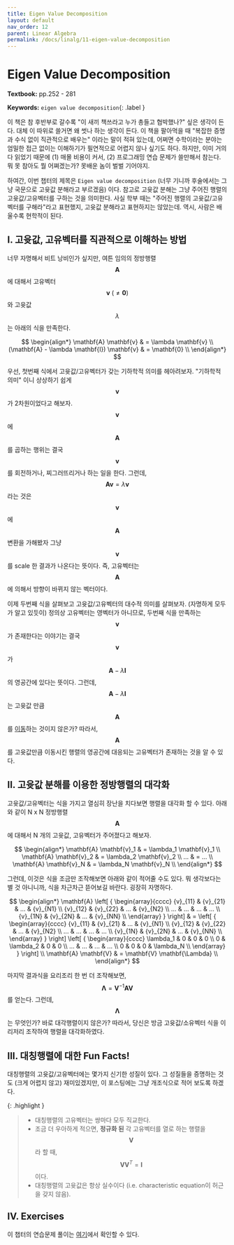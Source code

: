```yaml
---
title: Eigen Value Decomposition
layout: default
nav_order: 12
parent: Linear Algebra
permalink: /docs/linalg/11-eigen-value-decomposition
---
```


# Eigen Value Decomposition

**Textbook:** pp.252 - 281

**Keywords:** `eigen value decomposition`{: .label }

이 책은 참 후반부로 갈수록 "이 새끼 책쓰라고 누가 총들고 협박했나?" 싶은 생각이 든다.
대체 이 따위로 쓸거면 왜 썻나 하는 생각이 든다.
이 책을 팔아먹을 때 "복잡한 증명과 수식 없이 직관적으로 배우는" 이라는 말이 적혀 있는데, 어쩌면 수학이라는 분야는 엄밀한 접근 없이는 이해하기가 필연적으로 어렵지 않나 싶기도 하다.
하지만, 이미 거의 다 읽었기 때문에 (1) 매몰 비용이 커서, (2) 프로그래밍 연습 문제가 쓸만해서 참는다.
뭐 못 참아도 뭘 어쪄겠는가?
못배운 놈이 벌벌 기어야지.

하여간, 이번 챕터의 제목은 `Eigen value decomposition` (너무 기니까 후술에서는 그냥 국문으로 고윳값 분해라고 부르겠음) 이다.
참고로 고윳값 분해는 그냥 주어진 행렬의 고윳값/고유벡터를 구하는 것을 의미한다.
사실 학부 때는 "주어진 행렬의 고윳값/고유벡터를 구해라"라고 표현했지, 고윳값 분해라고 표현하지는 않았는데.
역시, 사람은 배울수록 현학적이 된다.

## I. 고윳값, 고유벡터를 직관적으로 이해하는 방법

너무 자명해서 비트 낭비인가 싶지만, 여튼 임의의 정방행렬 $$\mathbf{A}$$ 에 대해서 고유벡터 $$\mathbf{v}\ (\neq \mathbf{0})$$ 와 고윳값 $$\lambda$$ 는 아래의 식을 만족한다.

$$
\begin{align*}
\mathbf{A} \mathbf{v} & = \lambda \mathbf{v} \\
(\mathbf{A} - \lambda \mathbf{I}) \mathbf{v} & = \mathbf{0} \\
\end{align*}
$$

우선, 첫번째 식에서 고윳값/고유벡터가 갖는 기하학적 의미를 헤아려보자.
"기하학적 의미" 이니 상상하기 쉽게 $$\mathbf{v}$$ 가 2차원이었다고 해보자.
$$\mathbf{v}$$ 에 $$\mathbf{A}$$ 를 곱하는 행위는 결국 $$\mathbf{v}$$ 를 회전하거나, 찌그러뜨리거나 하는 일을 한다.
그런데, $$\mathbf{A} \mathbf{v} = \lambda \mathbf{v}$$ 라는 것은 $$\mathbf{v}$$ 에 $$\mathbf{A}$$ 변환을 가해봤자 그냥 $$\mathbf{v}$$ 를 scale 한 결과가 나온다는 뜻이다.
즉, 고유벡터는 $$\mathbf{A}$$ 에 의해서 방향이 바뀌지 않는 벡터이다.

이제 두번째 식을 살펴보고 고윳값/고유벡터의 대수적 의미를 살펴보자.
(자명하게 모두가 알고 있듯이) 정의상 고유벡터는 영벡터가 아니므로, 두번째 식을 만족하는 $$\mathbf{v}$$ 가 존재한다는 이야기는 결국 $$\mathbf{v}$$ 가 $$\mathbf{A} - \lambda \mathbf{I}$$ 의 영공간에 있다는 뜻이다.
그런데, $$\mathbf{A} - \lambda \mathbf{I}$$ 는 고윳값 만큼 $$\mathbf{A}$$ 를 [이동](/docs/linalg/03-matrices-part1)하는 것이지 않은가?
따라서, $$\mathbf{A}$$ 를 고윳값만큼 이동시킨 행렬의 영공간에 대응되는 고유벡터가 존재하는 것을 알 수 있다.

## II. 고윳값 분해를 이용한 정방행렬의 대각화

고윳값/고유벡터는 식을 가지고 열심히 장난을 치다보면 행렬을 대각화 할 수 있다.
아래와 같이 N x N 정방행렬 $$\mathbf{A}$$ 에 대해서 N 개의 고윳값, 고유벡터가 주어졌다고 해보자.

$$
\begin{align*}
\mathbf{A} \mathbf{v}_1 & = \lambda_1 \mathbf{v}_1 \\
\mathbf{A} \mathbf{v}_2 & = \lambda_2 \mathbf{v}_2 \\
... & = ... \\
\mathbf{A} \mathbf{v}_N & = \lambda_N \mathbf{v}_N \\
\end{align*}
$$

그런데, 이것은 식을 조금만 조작해보면 아래와 같이 적어줄 수도 있다.
뭐 생각보다는 별 것 아니니까, 식을 차근차근 뜯어보길 바란다.
굉장히 자명하다.

$$
\begin{align*}
\mathbf{A} \left[
    {
        \begin{array}{cccc}
            {v}_{11} & {v}_{21} & ... & {v}_{N1} \\
            {v}_{12} & {v}_{22} & ... & {v}_{N2} \\
            ... & ... & ... & ... \\
            {v}_{1N} & {v}_{2N} & ... & {v}_{NN} \\
        \end{array}
    }
\right] & = \left[
    {
        \begin{array}{cccc}
            {v}_{11} & {v}_{21} & ... & {v}_{N1} \\
            {v}_{12} & {v}_{22} & ... & {v}_{N2} \\
            ... & ... & ... & ... \\
            {v}_{1N} & {v}_{2N} & ... & {v}_{NN} \\
        \end{array}
    }
\right] \left[
    {
        \begin{array}{cccc}
            \lambda_1 & 0 & 0 & 0 \\
            0 & \lambda_2 & 0 & 0 \\
            ... & ... & ... & ... \\
            0 & 0 & 0 & \lambda_N \\
        \end{array}
    }
\right] \\
\mathbf{A} \mathbf{V} & = \mathbf{V} \mathbf{\Lambda} \\
\end{align*}
$$

마지막 결과식을 요리조리 한 번 더 조작해보면, $$\mathbf{\Lambda} = \mathbf{V}^{-1} \mathbf{A} \mathbf{V}$$ 를 얻는다. 그런데, $$\mathbf{\Lambda}$$ 는 무엇인가? 바로 대각행렬이지 않은가? 따라서, 당신은 방금 고윳값/소유벡터 식을 이리저리 조작하여 행렬을 대각화하였다.

## III. 대칭행렬에 대한 Fun Facts!

대칭행렬의 고윳값/고유벡터에는 몇가지 신기한 성질이 있다.
그 성질들을 증명하는 것도 (크게 어렵지 않고) 재미있겠지만, 이 포스팅에는 그냥 개조식으로 적어 보도록 하겠다.

{: .highlight }
> - 대칭행렬의 고유벡터는 쌍마다 모두 직교한다.
> - 조금 더 우아하게 적으면, **정규화 된** 각 고유벡터를 열로 하는 행렬을 $$\mathbf{V}$$ 라 할 때, $$\mathbf{V} \mathbf{V}^T = \mathbf{I}$$ 이다.
> - 대칭행렬의 고윳값은 항상 실수이다 (i.e. characteristic equation이 허근을 갖지 않음).

## IV. Exercises

이 챕터의 연습문제 풀이는 [여기](https://github.com/i-am-wonseoklee/i-am-wonseoklee.github.io/tree/main/docs/linalg/11-eigen-value-decomposition/exercises)에서 확인할 수 있다.

<script src="https://utteranc.es/client.js"
        repo="i-am-wonseoklee/i-am-wonseoklee.github.io"
        issue-term="pathname"
        theme="github-dark-orange"
        crossorigin="anonymous"
        async>
</script>
